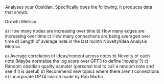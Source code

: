 Analyses your Obsidian. Specifically does the following. It produces data that shows:

Growth Metrics

a) How many nodes are increasing over time
b) How many edges are increasing over time
c) How many connections are being averaged over time
d) Length of average note in the last month
Novelty/Idea Analysis Metrics

a) Average correlation of ideas/content across notes
b) Novelty of each note (Maybe normalise the log score over GPT3 to define 'novelty'?)
c) Random obsidian quality sampler (personal tool to call a random note and see if it is useful)
d) Recommend new topics where there aren't connections
e) Incorporate GPT4 search made by Rob Martin
